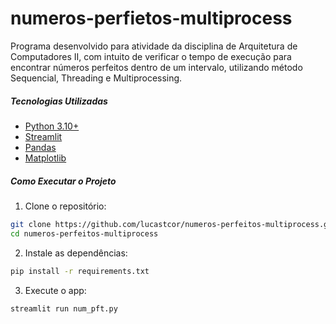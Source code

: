 # numeros-perfietos-multiprocess
Programa desenvolvido para atividade da disciplina de Arquitetura de Computadores II, com intuito de verificar o tempo de execução para encontrar números perfeitos dentro de um intervalo, utilizando método Sequencial, Threading e Multiprocessing.

##### Tecnologias Utilizadas

- [Python 3.10+](https://www.python.org/)
- [Streamlit](https://streamlit.io/)
- [Pandas](https://pandas.pydata.org/)
- [Matplotlib](https://matplotlib.org/)

##### Como Executar o Projeto

1. Clone o repositório:
```bash
git clone https://github.com/lucastcor/numeros-perfeitos-multiprocess.git
cd numeros-perfeitos-multiprocess
```
2. Instale as dependências:
```bash
pip install -r requirements.txt
```
3. Execute o app:
```bash
streamlit run num_pft.py
```

